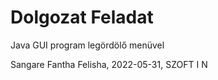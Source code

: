 # Dolgozat Feladat

Java GUI program legördölő menüvel 

Sangare Fantha Felisha, 2022-05-31, SZOFT I N 


